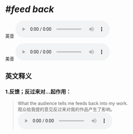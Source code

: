 # ***\#feed back*** 
英音
<audio src="./media/feed back1_AAC.aac" controls="controls"></audio>

美音
<audio src="./media/feed back2_AAC.aac" controls="controls"></audio>



  

英文释义
---
### 1.**反馈；反过来对…起作用：**  

 > What the audience tells me feeds back into my work.  
 > 观众给我提的意见反过来对我的作品产生了影响。    
<audio src="./media/feed-5.aac" controls="controls"></audio>


